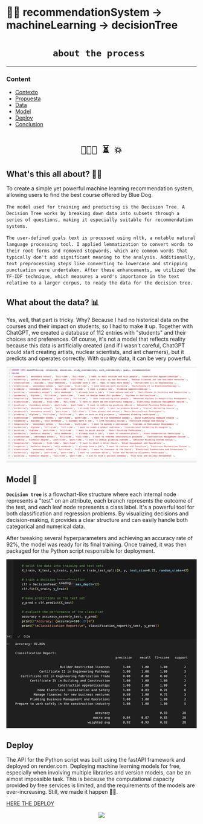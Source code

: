 
# 🚀🚀 recommendationSystem -> machineLearning -> decisionTree


# <h1 align="center">**`about the process `**</h1>

<hr>  
</head>
<body>
  <h3>Content</h3> 
  <ul>
    <li><a href="#context">Contexto</a></li>
	<li><a href="#propues">Propuesta</a></li>
    <li><a href="#db">Data</a></li>
	<li><a href="#model">Model</a></li>
	<li><a href="#deploy">Deploy</a></li>
    <li><a href="#conclusion">Conclusion</a></li>
  </ul>

# <h1 align="center">`👩🏻‍💻 ⏳ 💥`

<h2 id="context"> What's this all about? 🤌🏿 </h2>

To create a simple yet powerful machine learning recommendation system, allowing users to find the best course offered by Blue Dog.

`The model used for training and predicting is the Decision Tree. A Decision Tree works by breaking down data into subsets through a series of questions, making it especially suitable for recommendation systems.`

`The user-defined goals text is processed using nltk, a notable natural language processing tool. I applied lemmatization to convert words to their root forms and removed stopwords, which are common words that typically don't add significant meaning to the analysis. Additionally, text preprocessing steps like converting to lowercase and stripping punctuation were undertaken. After these enhancements, we utilized the TF-IDF technique, which measures a word's importance in the text relative to a larger corpus, to ready the data for the decision tree.`

<h2 id="propues"> What about the data? 📊 </h2>

Yes, well, that part is tricky. Why? Because I had no historical data on the courses and their impact on students, so I had to make it up. Together with ChatGPT, we created a database of 112 entries with "students" and their choices and preferences. Of course, it's not a model that reflects reality because this data is artificially created (and if I wasn't careful, ChatGPT would start creating artists, nuclear scientists, and ant charmers), but it predicts and operates correctly. With quality data, it can be very powerful.

<img src="src/mySQLdata.png">

<h2 id="model">  Model 🌲 </h2>

**`Decision tree`** is a flowchart-like structure where each internal node represents a "test" on an attribute, each branch represents the outcome of the test, and each leaf node represents a class label. It's a powerful tool for both classification and regression problems. By visualizing decisions and decision-making, it provides a clear structure and can easily handle both categorical and numerical data.

After tweaking several hyperparameters and achieving an accuracy rate of 92%, the model was ready for its final training. Once trained, it was then packaged for the Python script responsible for deployment.

<img src="src/modelReport.png">

<h2 id="deploy">  Deploy </h2>

The API for the Python script was built using the fastAPI framework and deployed on render.com. Deploying machine learning models for free, especially when involving multiple libraries and version models, can be an almost impossible task. This is because the computational capacity provided by free services is limited, and the requirements of the models are ever-increasing. Still, we made it happen 💪🏻.

<a href='https://www.deployapi.com'>HERE THE DEPLOY</a>
  
<p align='center'>
<img src ="https://media.giphy.com/media/SA6qHijDp7Qn0KMAVP/giphy.gif" height=250>
<p>
